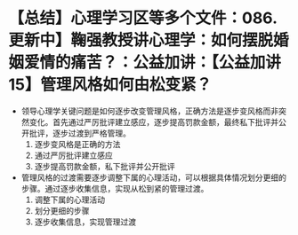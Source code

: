 # 【总结】心理学习区等多个文件：086.更新中】鞠强教授讲心理学：如何摆脱婚姻爱情的痛苦？：公益加讲：【公益加讲15】管理风格如何由松变紧？

-   领导心理学关键问题是如何逐步改变管理风格，正确方法是逐步变风格而非突然变化。首先通过严厉批评建立感应，逐步提高罚款金额，最终私下批评并公开批评，逐步过渡到严格管理。
    1.  逐步变风格是正确的方法
    2.  通过严厉批评建立感应
    3.  逐步提高罚款金额，私下批评并公开批评
-   管理风格的过渡需要逐步调整下属的心理活动，可以根据具体情况划分更细的步骤。通过逐步收集信息，实现从松到紧的管理过渡。
    1.  调整下属的心理活动
    2.  划分更细的步骤
    3.  逐步收集信息，实现管理过渡